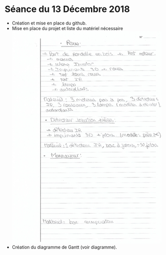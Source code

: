 # Séance du 13 Décembre 2018

* Création et mise en place du github.
* Mise en place du projet et liste du matériel nécessaire
![alt text](https://github.com/JessicaJulien/projet/blob/master/Documentation/liste_planification_part1.jpg "liste et planification part1")
* Création du diagramme de Gantt (voir diagramme).
